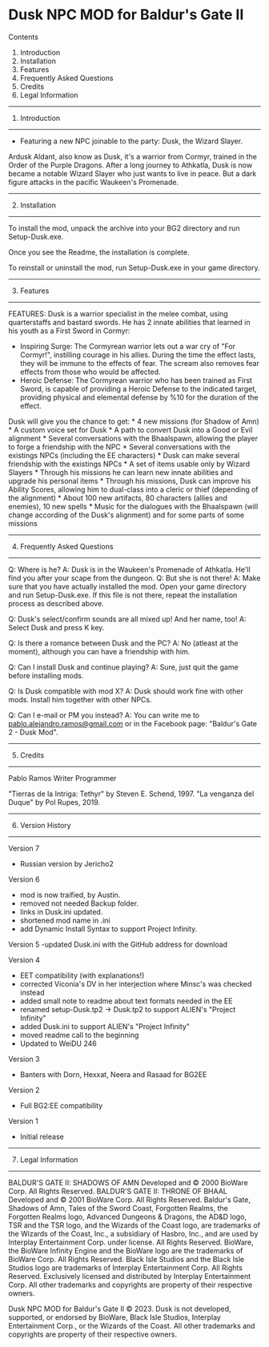 # Dusk NPC MOD for Baldur's Gate II

Contents

1. Introduction
2. Installation
3. Features
4. Frequently Asked Questions
5. Credits
6. Legal Information

----------------
1. Introduction
----------------

- Featuring a new NPC joinable to the party: Dusk, the Wizard Slayer.

Ardusk Aldant, also know as Dusk, it's a warrior from Cormyr, trained in the  Order of the Purple Dragons. After a long journey to Athkatla, Dusk is now became a notable Wizard Slayer who just wants to live in peace. But a dark figure attacks in the pacific Waukeen's Promenade.



----------------
2. Installation
----------------

To install the mod, unpack the archive into your BG2 directory and run 
Setup-Dusk.exe.

Once you see the Readme, the installation is complete.

To reinstall or uninstall the mod, run Setup-Dusk.exe in your game directory.

-----------------------
3. Features
-----------------------

FEATURES:
Dusk is a warrior specialist in the melee combat, using quarterstaffs and bastard swords. He has 2 innate abilities that learned in his youth as a First Sword in Cormyr:

- Inspiring Surge: The Cormyrean warrior lets out a war cry of "For Cormyr!", instilling courage in his allies. During the time the effect lasts, they will be immune to the effects of fear. The scream also removes fear effects from those who would be affected.
- Heroic Defense: The Cormyrean warrior who has been trained as First Sword, is capable of providing a Heroic Defense to the indicated target, providing physical and elemental defense by %10 for the duration of the effect.

Dusk will give you the chance to get:
	* 4 new missions (for Shadow of Amn)
	* A custom voice set for Dusk
	* A path to convert Dusk into a Good or Evil alignment
	* Several conversations with the Bhaalspawn, allowing the player to forge a friendship with the NPC
	* Several conversations with the existings NPCs (including the EE characters)
	* Dusk can make several friendship with the existings NPCs
	* A set of items usable only by Wizard Slayers
	* Through his missions he can learn new innate abilities and upgrade his personal items
	* Through his missions, Dusk can improve his Ability Scores, allowing him to dual-class into a cleric or thief (depending of the alignment)
	* About 100 new artifacts, 80 characters (allies and enemies), 10 new spells
	* Music for the dialogues with the Bhaalspawn (will change according of the Dusk's alignment) and for some parts of some missions

------------------------------
4. Frequently Asked Questions
------------------------------

Q: Where is he?
A: Dusk is in the Waukeen's Promenade of Athkatla. He'll find you after your scape from the dungeon.
Q: But she is not there!
A: Make sure that you have actually installed the mod. Open your game directory
and run Setup-Dusk.exe. If this file is not there, repeat the installation
process as described above.

Q: Dusk's select/confirm sounds are all mixed up! And her name, too!
A: Select Dusk and press K key.

Q: Is there a romance between Dusk and the PC?
A: No (atleast at the moment), although you can have a friendship with him.

Q: Can I install Dusk and continue playing?
A: Sure, just quit the game before installing mods.

Q: Is Dusk compatible with mod X?
A: Dusk should work fine with other mods. Install him together with other
NPCs.

Q: Can I e-mail or PM you instead?
A: You can write me to pablo.alejandro.ramos@gmail.com or in the Facebook page: "Baldur's Gate 2 - Dusk Mod".


-----------
5. Credits
-----------

Pablo Ramos					Writer
						Programmer

"Tierras de la Intriga: Tethyr" by Steven E. Schend, 1997.
"La venganza del Duque" by Pol Rupes, 2019.


-------------------
6. Version History
-------------------

Version 7
- Russian version by Jericho2

Version 6
- mod is now traified, by Austin.
- removed not needed Backup folder.
- links in Dusk.ini updated.
- shortened mod name in .ini
- add Dynamic Install Syntax to support Project Infinity.

Version 5
-updated Dusk.ini with the GitHub address for download

Version 4
- EET compatibility (with explanations!)
- corrected Viconia's DV in her interjection where Minsc's was checked instead
- added small note to readme about text formats needed in the EE
- renamed setup-Dusk.tp2 -> Dusk.tp2 to support ALIEN's "Project Infinity"
- added Dusk.ini to support ALIEN's "Project Infinity"
- moved readme call to the beginning 
- Updated to WeiDU 246

Version 3
- Banters with Dorn, Hexxat, Neera and Rasaad for BG2EE

Version 2
- Full BG2:EE compatibility

Version 1
- Initial release

---------------------
7. Legal Information
---------------------

BALDUR'S GATE II: SHADOWS OF AMN Developed and © 2000 BioWare Corp. All Rights
Reserved. BALDUR'S GATE II: THRONE OF BHAAL Developed and © 2001 BioWare
Corp. All Rights Reserved. Baldur's Gate, Shadows of Amn, Tales of the Sword
Coast, Forgotten Realms, the Forgotten Realms logo, Advanced Dungeons & Dragons,
the AD&D logo, TSR and the TSR logo, and the Wizards of the Coast logo, are
trademarks of the Wizards of the Coast, Inc., a subsidiary of Hasbro, Inc., and
are used by Interplay Entertainment Corp. under license. All Rights Reserved.
BioWare, the BioWare Infinity Engine and the BioWare logo are the trademarks of
BioWare Corp. All Rights Reserved. Black Isle Studios and the Black Isle Studios
logo are trademarks of Interplay Entertainment Corp. All Rights Reserved.
Exclusively licensed and distributed by Interplay Entertainment Corp. All other
trademarks and copyrights are property of their respective owners.



Dusk NPC MOD for Baldur's Gate II © 2023. Dusk is not 
developed, supported, or endorsed by BioWare, Black Isle Studios, Interplay
Entertainment Corp., or the Wizards of the Coast. All other trademarks and
copyrights are property of their respective owners.

